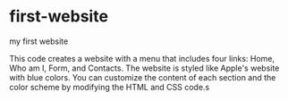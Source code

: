 # first-website
my first website


This code creates a website with a menu that includes four links: Home, Who am I, Form, and Contacts. The website is styled like Apple's website with blue colors. You can customize the content of each section and the color scheme by modifying the HTML and CSS code.s
